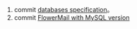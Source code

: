 1. commit [databases specification](/specification/databases.md)。
2. commit [FlowerMail with MySQL version](final/FlowerMail)